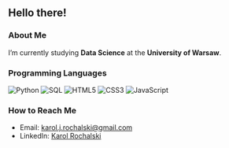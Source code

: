 ## Hello there! 

### About Me

I’m currently studying **Data Science** at the **University of Warsaw**.

### **Programming Languages**  
![Python](https://img.shields.io/badge/-Python-3776AB?style=flat-square&logo=python&logoColor=white)  ![SQL](https://img.shields.io/badge/-SQL-003B57?style=flat-square&logo=sql&logoColor=white)  ![HTML5](https://img.shields.io/badge/-HTML5-E34F26?style=flat-square&logo=html5&logoColor=white) ![CSS3](https://img.shields.io/badge/-CSS3-1572B6?style=flat-square&logo=css3&logoColor=white) ![JavaScript](https://img.shields.io/badge/-JavaScript-F7DF1E?style=flat-square&logo=javascript&logoColor=black)

### How to Reach Me

-  Email: [karol.j.rochalski@gmail.com](mailto:karol.j.rochalski@gmail.com)
-  LinkedIn: [Karol Rochalski](https://www.linkedin.com/in/karol-rochalski/) 

